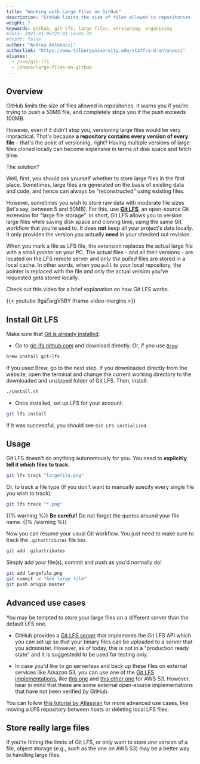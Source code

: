 ```yaml
---
title: "Working with Large Files on GitHub"
description: "GitHub limits the size of files allowed in repositories. Use Git-LFS, an open-source Git extension for storing large files."
weight: 7
keywords: github, git-lfs, large files, versioning, organizing
#date: 2021-01-06T22:01:14+05:30
#draft: false
author: "Andrea Antonacci"
authorlink: "https://www.tilburguniversity.edu/staff/a-d-antonacci"
aliases:
  - /use/git-lfs
  - /share/large-files-on-github
---
```


<!-- This is a template. Please replace the content while keeping this structure.
Make sure to read our contribution guide to learn how to submit your content to Tilburg Science Hub. -->
<!-- Goal of the Building Block -->

## Overview

GitHub limits the size of files allowed in repositories. It warns you if you're trying to push a 50MB file, and completely stops you if the push exceeds 100MB.

However, even if it didn't stop you, versioning large files would be very impractical. That's because **a repository contains every version of every file** – that's the point of versioning, right?
Having multiple versions of large files cloned locally can become expensive in terms of disk space and fetch time.

The solution?

Well, first, you should ask yourself whether to store large files in the first place. Sometimes, large files are generated on the basis of existing data and code, and hence can always be "reconstructed" using existing files.

However, sometimes you wish to store raw data with moderate file sizes (let's say, between 5 and 50MB). For this, use **[Git LFS](https://git-lfs.github.com)**, an open-source Git extension for "large file storage". In short, Git LFS allows you to version large files while saving disk space and cloning time, using the same Git workflow that you're used to. It does **not** keep all your project's data locally. It only provides the version you actually **need** in your checked out revision.

When you mark a file as LFS file, the extension replaces the actual large file with a small *pointer* on your PC. The actual files - and all their versions - are located on the LFS remote server and *only the pulled* files are stored in a local cache. In other words, when you `pull` to your local repository, the pointer is replaced with the file and only the actual version you've requested gets stored locally.

Check out this video for a brief explanation on how Git LFS works.

{{< youtube 9gaTargV5BY iframe-video-margins >}}

## Install Git LFS <!-- Provide your code in all the relevant languages and/or operating systems. -->

Make sure that [Git is already installed](/building-blocks/configure-your-computer/statistics-and-computation/git/).

- Go to [git-lfs.github.com](https://git-lfs.github.com) and download directly. Or, if you use [`Brew`](/building-blocks/configure-your-computer/automation-and-workflows/commandline/#mac-users):

``` bash
brew install git-lfs
```

If you used Brew, go to the next step. If you downloaded directly from the website, open the terminal and change the current working directory to the downloaded and unzipped folder of Git LFS. Then, install:

``` bash
./install.sh
```

- Once installed, set up LFS for your account:

``` bash
git lfs install
```

If it was successful, you should see ```Git LFS initialized```.

## Usage

Git LFS doesn't do anything autonomously for you. You need to **explicitly tell it which files to track**.

``` bash
git lfs track "largefile.png"
```

Or, to track a file type (if you don't want to manually specify every single file you wish to track):

``` bash
git lfs track "*.png"
```

{{% warning %}}
**Be careful!** Do not forget the quotes around your file name.
{{% /warning %}}

Now you can resume your usual Git workflow. You just need to make sure to track the `.gitattributes` file too.

``` bash
git add .gitattributes
```

Simply add your file(s), commit and push as you'd normally do!

``` bash
git add largefile.png
git commit -m "Add large file"
git push origin master
```

## Advanced use cases

You may be tempted to store your large files on a different server than the default LFS one.

- GitHub provides a [Git LFS server](https://github.com/git-lfs/lfs-test-server) that implements the Git LFS API which you can set up so that your binary files can be uploaded to a server that you administer. However, as of today, this is not in a "production ready state" and it is suggestedd to be used for testing only.

- In case you'd like to go serverless and back up these files on external services like Amazon S3, you can use one of the [Git LFS implementations](https://github.com/git-lfs/git-lfs/wiki/Implementations), like [this one](https://github.com/langep/git-lfs-serverless) and [this other one](https://github.com/meltingice/git-lfs-s3) for AWS S3. However, bear in mind that these are some external open-source implementations that have not been verified by GitHub.

You can follow [this tutorial by Atlassian](https://www.atlassian.com/git/tutorials/git-lfs) for more advanced use cases, like moving a LFS repository between hosts or deleting local LFS files.

<!-- For example: ‘devising and organizing the project’,
‘data collection’, ‘data analysis’ and ‘article writing’. -->

## Store really large files

If you're hitting the limits of Git LFS, or only want to store *one* version of a file, object storage (e.g., such as the one on AWS S3) may be a better way to handling large files.
